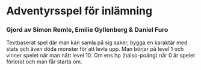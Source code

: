 # Adventyrsspel för inlämning
### Gjord av Simon Remle, Emilie Gyllenberg & Daniel Furo

Textbaserat spel där man kan samla på sig saker, bygga en karaktär med stats och även döda monster för att levla upp.
Man börjar på level 1 och vinner spelet när man nått level 10.
Om ens hp (hälso-poäng) når 0 är spelet förlorat och man får starta om.
